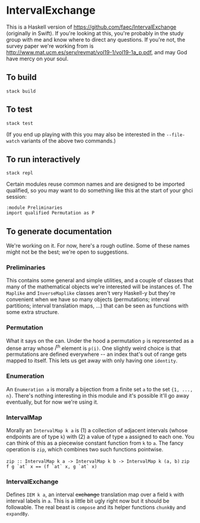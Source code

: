 # IntervalExchange

This is a Haskell version of https://github.com/faec/IntervalExchange
(originally in Swift). If you're looking at this, you're probably in the study
group with me and know where to direct any questions. If you're not, the survey
paper we're working from is
http://www.mat.ucm.es/serv/revmat/vol19-1/vol19-1a_p.pdf, and may God have mercy
on your soul.

## To build

```
stack build
```

## To test

```
stack test
```

(If you end up playing with this you may also be interested in the
`--file-watch` variants of the above two commands.)

## To run interactively

```
stack repl
```

Certain modules reuse common names and are designed to be imported qualified, so
you may want to do something like this at the start of your ghci session:

```
:module Preliminaries
import qualified Permutation as P
```

## To generate documentation

We're working on it. For now, here's a rough outline. Some of these names might
not be the best; we're open to suggestions.

### Preliminaries

This contains some general and simple utilities, and a couple of classes that
many of the mathematical objects we're interested will be instances of. The
`Maplike` and `InverseMaplike` classes aren't very Haskell-y but they're
convenient when we have so many objects (permutations; interval partitions;
interval translation maps, ...) that can be seen as functions with some extra
structure.

### Permutation

What it says on the can. Under the hood a permutation `p` is represented as a
dense array whose *i*<sup>th</sup> element is `p(i)`. One slightly weird choice
is that permutations are defined everywhere -- an index that's out of range gets
mapped to itself. This lets us get away with only having one `identity`.

### Enumeration

An `Enumeration a` is morally a bijection from a finite set `a` to the set `{1,
..., n}`. There's nothing interesting in this module and it's possible it'll go
away eventually, but for now we're using it.

### IntervalMap

Morally an `IntervalMap k a` is (1) a collection of adjacent intervals (whose
endpoints are of type `k`) with (2) a value of type `a` assigned to each one.
You can think of this as a piecewise constant function from `k` to `a`. The
fancy operation is `zip`, which combines two such functions pointwise.

```zip :: IntervalMap k a -> IntervalMap k b -> IntervalMap k (a, b)```
```zip f g `at` x == (f `at` x, g `at` x)```

### IntervalExchange

Defines `IEM k a`, an interval ~~exchange~~ translation map over a field `k`
with interval labels in `a`. This is a little bit ugly right now but it should
be followable. The real beast is `compose` and its helper functions `chunkBy`
and `expandBy`.
